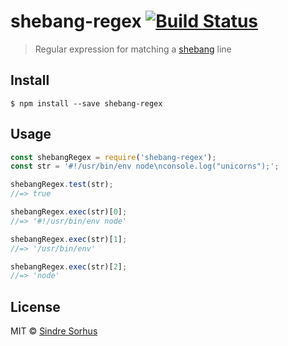 # shebang-regex [![Build Status](https://travis-ci.org/sindresorhus/shebang-regex.svg?branch=master)](https://travis-ci.org/sindresorhus/shebang-regex)

> Regular expression for matching a [shebang](https://en.wikipedia.org/wiki/Shebang_(Unix)) line


## Install

```
$ npm install --save shebang-regex
```


## Usage

```js
const shebangRegex = require('shebang-regex');
const str = '#!/usr/bin/env node\nconsole.log("unicorns");';

shebangRegex.test(str);
//=> true

shebangRegex.exec(str)[0];
//=> '#!/usr/bin/env node'

shebangRegex.exec(str)[1];
//=> '/usr/bin/env'

shebangRegex.exec(str)[2];
//=> 'node'
```


## License

MIT © [Sindre Sorhus](http://sindresorhus.com)
